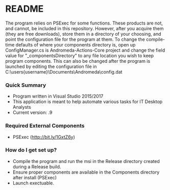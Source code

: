# README #

The program relies on PSExec for some functions. These products are not, and cannot, be included in this repository. However, after you acquire them (they are free downloads), store them in a directory of your choosing, and point the configuration file for the program at them. To change the compile-time defaults of where your components directory is, open up ConfigManager.cs is Andromeda-Actions-Core project and change the field value for "_componentsDirectory" to any file location you wish to keep program components. This can also be changed after the program is launched by editing the configuration file in C:\users\{username}\Documents\Andromeda\config.dat

### Quick Summary ###

* Program written in Visual Studio 2015/2017
* This application is meant to help automate various tasks for IT Desktop Analysts
* Current version: .9
 

### Required External Components ###
* PSExec (http://bit.ly/1GxtZ6y)

### How do I get set up? ###
* Compile the program and run the msi in the Release directory created during a Release build.
* Ensure proper components are available in the Components directory after install (PSExec)
* Launch exectuable.

